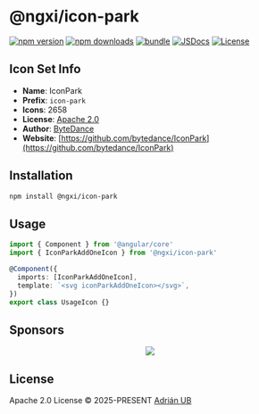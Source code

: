 # @ngxi/icon-park

[![npm version][npm-version-src]][npm-version-href]
[![npm downloads][npm-downloads-src]][npm-downloads-href]
[![bundle][bundle-src]][bundle-href]
[![JSDocs][jsdocs-src]][jsdocs-href]
[![License][license-src]][license-href]

## Icon Set Info

- **Name**: IconPark
- **Prefix**: `icon-park`
- **Icons**: 2658
- **License**: [Apache 2.0](https://github.com/bytedance/IconPark/blob/master/LICENSE)
- **Author**: [ByteDance](https://github.com/bytedance/IconPark)
- **Website**: [https://github.com/bytedance/IconPark](https://github.com/bytedance/IconPark)

## Installation

```sh
npm install @ngxi/icon-park
```

## Usage

```ts
import { Component } from '@angular/core'
import { IconParkAddOneIcon } from '@ngxi/icon-park'

@Component({
  imports: [IconParkAddOneIcon],
  template: `<svg iconParkAddOneIcon></svg>`,
})
export class UsageIcon {}
```

## Sponsors

<p align="center">
  <a href="https://cdn.jsdelivr.net/gh/adrian-ub/static/sponsors.svg">
    <img src='https://cdn.jsdelivr.net/gh/adrian-ub/static/sponsors.svg'/>
  </a>
</p>

## License

Apache 2.0 License © 2025-PRESENT [Adrián UB](https://github.com/adrian-ub)

<!-- Badges -->

[npm-version-src]: https://img.shields.io/npm/v/@ngxi/icon-park?style=flat&colorA=080f12&colorB=1fa669
[npm-version-href]: https://npmjs.com/package/@ngxi/icon-park
[npm-downloads-src]: https://img.shields.io/npm/dm/@ngxi/icon-park?style=flat&colorA=080f12&colorB=1fa669
[npm-downloads-href]: https://npmjs.com/package/@ngxi/icon-park
[bundle-src]: https://img.shields.io/bundlephobia/minzip/@ngxi/icon-park?style=flat&colorA=080f12&colorB=1fa669&label=minzip
[bundle-href]: https://bundlephobia.com/result?p=@ngxi/icon-park
[license-src]: https://img.shields.io/npm/l/@ngxi/icon-park?style=flat&colorA=080f12&colorB=1fa669
[license-href]: https://github.com/adrian-ub/ngxi/blob/main/LICENSE
[jsdocs-src]: https://img.shields.io/badge/jsdocs-reference-080f12?style=flat&colorA=080f12&colorB=1fa669
[jsdocs-href]: https://www.jsdocs.io/package/@ngxi/icon-park
